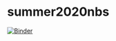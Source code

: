 # summer2020nbs

[![Binder](https://mybinder.org/badge_logo.svg)](https://mybinder.org/v2/gh/AugustaHolyfield/summer2020nbs/master)
